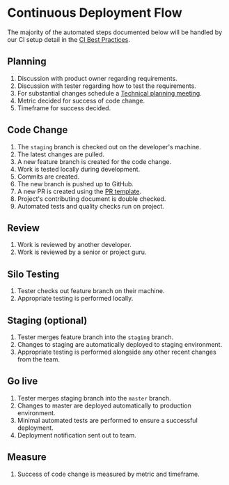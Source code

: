 # Continuous Deployment Flow

The majority of the automated steps documented below will be handled by our CI setup detail in the [CI Best Practices](ci-best-practices.md).

## Planning

1. Discussion with product owner regarding requirements.
1. Discussion with tester regarding how to test the requirements.
1. For substantial changes schedule a [Technical planning meeting](technical-planning-meeting.md).
1. Metric decided for success of code change.
1. Timeframe for success decided.

## Code Change

1. The `staging` branch is checked out on the developer's machine.
1. The latest changes are pulled.
1. A new feature branch is created for the code change.
1. Work is tested locally during development.
1. Commits are created.
1. The new branch is pushed up to GitHub.
1. A new PR is created using the [PR template](pr-template.md).
1. Project's contributing document is double checked.
1. Automated tests and quality checks run on project.

## Review

1. Work is reviewed by another developer.
1. Work is reviewed by a senior or project guru.

## Silo Testing

1. Tester checks out feature branch on their machine.
1. Appropriate testing is performed locally.

## Staging (optional)

1. Tester merges feature branch into the `staging` branch.
1. Changes to staging are automatically deployed to staging environment.
1. Appropriate testing is performed alongside any other recent changes from the team.

## Go live

1. Tester merges staging branch into the `master` branch.
1. Changes to master are deployed automatically to production environment.
1. Minimal automated tests are performed to ensure a successful deployment.
1. Deployment notification sent out to team.

## Measure

1. Success of code change is measured by metric and timeframe.
